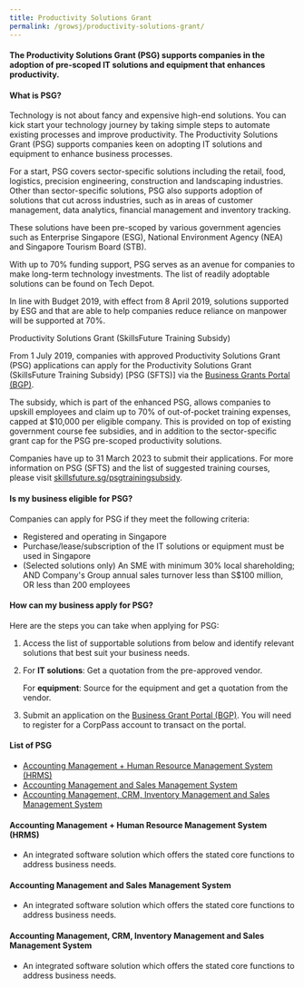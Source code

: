 ```yaml
---
title: Productivity Solutions Grant
permalink: /growsj/productivity-solutions-grant/
---
```


#### The Productivity Solutions Grant (PSG) supports companies in the adoption of pre-scoped IT solutions and equipment that enhances productivity.

#### What is PSG?

Technology is not about fancy and expensive high-end solutions. You can kick start your technology journey by taking simple steps to automate existing processes and improve productivity. The Productivity Solutions Grant (PSG) supports companies keen on adopting IT solutions and equipment to enhance business processes.

For a start, PSG covers sector-specific solutions including the retail, food, logistics, precision engineering, construction and landscaping industries. Other than sector-specific solutions, PSG also supports adoption of solutions that cut across industries, such as in areas of customer management, data analytics, financial management and inventory tracking.

These solutions have been pre-scoped by various government agencies such as Enterprise Singapore (ESG), National Environment Agency (NEA) and Singapore Tourism Board (STB).

With up to 70% funding support, PSG serves as an avenue for companies to make long-term technology investments. The list of readily adoptable solutions can be found on Tech Depot.

In line with Budget 2019, with effect from 8 April 2019, solutions supported by ESG and that are able to help companies reduce reliance on manpower will be supported at 70%.

Productivity Solutions Grant (SkillsFuture Training Subsidy)

From 1 July 2019, companies with approved Productivity Solutions Grant (PSG) applications can apply for the Productivity Solutions Grant (SkillsFuture Training Subsidy) [PSG (SFTS)] via the <a target="_blank" href="https://www.businessgrants.gov.sg/" >Business Grants Portal (BGP)</a>.

The subsidy, which is part of the enhanced PSG, allows companies to upskill employees and claim up to 70% of out-of-pocket training expenses, capped at $10,000 per eligible company. This is provided on top of existing government course fee subsidies, and in addition to the sector-specific grant cap for the PSG pre-scoped productivity solutions.

Companies have up to 31 March 2023 to submit their applications. For more information on PSG (SFTS) and the list of suggested training courses, please visit <a target="_blank" href="https://www.skillsfuture.sg/psgtrainingsubsidy">skillsfuture.sg/psgtrainingsubsidy</a>.

#### Is my business eligible for PSG?

Companies can apply for PSG if they meet the following criteria:

- Registered and operating in Singapore
- Purchase/lease/subscription of the IT solutions or equipment must be used in Singapore
- (Selected solutions only) An SME with minimum 30% local shareholding; AND Company's Group annual sales turnover less than S$100 million, OR less than 200 employees

#### How can my business apply for PSG?

Here are the steps you can take when applying for PSG:

1. Access the list of supportable solutions from below and identify relevant solutions that best suit your business needs.

2. For **IT solutions**: Get a quotation from the pre-approved vendor.
   
   For **equipment**: Source for the equipment and get a quotation from the vendor.
  
3. Submit an application on the <a target="_blank" href="https://www.businessgrants.gov.sg/">Business Grant Portal (BGP)</a>. You will need to register for a CorpPass account to transact on the portal.

#### List of PSG

- <a href="#psg1">Accounting Management + Human Resource Management System (HRMS)</a>
- <a href="#psg2">Accounting Management and Sales Management System</a>
- <a href="#psg3">Accounting Management, CRM, Inventory Management and Sales Management System</a>

<a href="https://govtech-gb-staging.netlify.com/services/government-assistance/financial/hrms" style="text-decoration: none">

#### Accounting Management + Human Resource Management System (HRMS)
- An integrated software solution which offers the stated core functions to address business needs.

#### Accounting Management and Sales Management System
- An integrated software solution which offers the stated core functions to address business needs.

#### Accounting Management, CRM, Inventory Management and Sales Management System
- An integrated software solution which offers the stated core functions to address business needs.